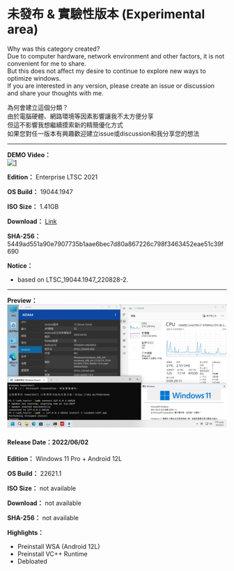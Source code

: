 # 未發布 & 實驗性版本 (Experimental area)

Why was this category created?  
Due to computer hardware, network environment and other factors, it is not convenient for me to share.  
But this does not affect my desire to continue to explore new ways to optimize windows.  
If you are interested in any version, please create an issue or discussion and share your thoughts with me.  

為何會建立這個分類？  
由於電腦硬體、網路環境等因素影響讓我不太方便分享  
但這不影響我想繼續摸索新的精簡優化方式  
如果您對任一版本有興趣歡迎建立issue或discussion和我分享您的想法  

----

**DEMO Video：** <br>
[![1](https://github.com/WhatTheBlock/WindowsSimplify/blob/master/LTSC_19044.1947_en_221110.png)](http://www.youtube.com/watch?v=ZoKfF0162lo "DEMO Video")

**Edition：** Enterprise LTSC 2021

**OS Build：** 19044.1947

**ISO Size：** 1.41GB

**Download：** [Link](https://github.com/WhatTheBlock/WindowsSimplify/releases/download/iso/LTSC_19044.1947_en_221110.iso)

**SHA-256：** 5449ad551a90e7907735b1aae6bec7d80a867226c798f3463452eae51c39f690

**Notice：**
- based on LTSC_19044.1947_220828-2.

----

**Preview：**
![1](/preview/22621.1_220522.png)

#### Release Date：2022/06/02

**Edition：** Windows 11 Pro + Android 12L

**OS Build：** 22621.1

**ISO Size：** not available

**Download：** not available

**SHA-256：** not available

**Highlights：**
- Preinstall WSA (Android 12L)
- Preinstall VC++ Runtime
- Debloated
